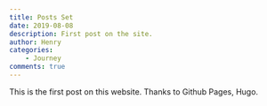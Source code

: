 ```yaml
---
title: Posts Set
date: 2019-08-08
description: First post on the site.
author: Henry
categories:
    - Journey
comments: true
---
```

This is the first post on this website. Thanks to Github Pages, Hugo.